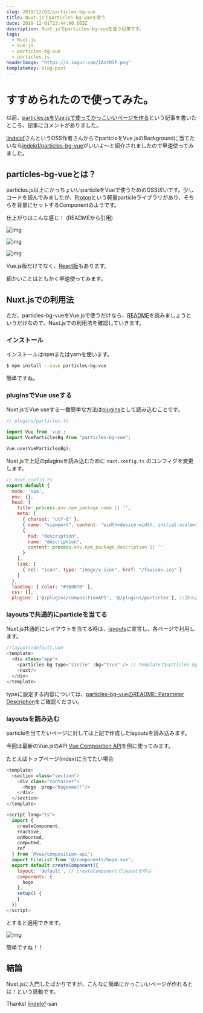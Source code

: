 ```yaml
---
slug: 2019/12/02/particles-bg-vue
title: Nuxt.jsでparticles-bg-vueを使う
date: 2019-12-01T23:44:00.665Z
description: Nuxt.jsでparticles-bg-vueを使う記事です。
tags:
  - Nuxt.js
  - Vue.js
  - particles-bg-vue
  - particles.js
headerImage: 'https://i.imgur.com/IAstOlF.png'
templateKey: blog-post
---
```

# すすめられたので使ってみた。

以前、[particles.jsをVue.jsで使ってかっこいいページを作る](https://blog.tubone-project24.xyz/2019-09-12-particles-js)という記事を書いたところ、記事にコメントがありました。

[lindelof](https://github.com/lindelof)さんというOSS作者さんからでparticleをVue.jsのBackgroundに当てたいなら[indelof/particles-bg-vue](https://github.com/lindelof/particles-bg-vue)がいいよ～と紹介されましたので早速使ってみました。

## particles-bg-vueとは？

particles.js以上にかっちょいいparticleをVueで使うためのOSSぽいです。少しコードを読んでみましたが、[Proton](https://github.com/a-jie/Proton)という軽量particleライブラリがあり、そちらを背景にセットするComponentのようです。

仕上がりはこんな感じ！ (READMEから引用)

![img](https://raw.githubusercontent.com/lindelof/particles-bg-vue/master/images/01.jpg)

![img](https://raw.githubusercontent.com/lindelof/particles-bg/master/image/07.jpg)

![img](https://raw.githubusercontent.com/lindelof/particles-bg-vue/master/images/03.jpg)

Vue.js版だけでなく、[React版](https://github.com/lindelof/particles-bg)もあります。

細かいことはともかく早速使ってみます。

## Nuxt.jsでの利用法

ただ、particles-bg-vueをVue.jsで使うだけなら、[README](https://github.com/lindelof/particles-bg-vue/blob/master/README.md)を読みましょうというだけなので、Nuxt.jsでの利用法を確認していきます。

### インストール

インストールはnpmまたはyarnを使います。

```bash
$ npm install --save particles-bg-vue
```

簡単ですね。

### pluginsでVue useする

Nuxt.jsでVue useする一番簡単な方法は[plugins](https://ja.nuxtjs.org/guide/plugins/)として読み込むことです。

```javascript
// plugins/particles.ts

import Vue from 'vue';
import VueParticlesBg from "particles-bg-vue";

Vue.use(VueParticlesBg);
```

Nuxt.jsで上記のpluginsを読み込むために `nuxt.config.ts` のコンフィグを変更します。

```javascript
// nuxt.config.ts
export default {
  mode: 'spa',
  env: {},
  head: {
    title: process.env.npm_package_name || '',
    meta: [
      { charset: "utf-8" },
      { name: "viewport", content: "width=device-width, initial-scale=1" },
      {
        hid: "description",
        name: "description",
        content: process.env.npm_package_description || ''
      }
    ],
    link: [
      { rel: "icon", type: "image/x-icon", href: "/favicon.ico" }
    ]
  },
  loading: { color: "#3B8070" },
  css: [],
  plugins: ['@/plugins/compositionAPI', '@/plugins/particles'], //読み込む
```

### layoutsで共通的にparticleを当てる

Nuxt.js共通的にレイアウトを当てる時は、[layouts](https://ja.nuxtjs.org/api/pages-layout/)に宣言し、各ページで利用します。

```javascript
//layouts/default.vue
<template>
  <div class="app">
    <particles-bg type="circle" :bg="true" /> // templateでparticles-bgを利用
    <nuxt/>
  </div>
</template>
```

typeに設定する内容については、[particles-bg-vueのREADME: Parameter Description](https://github.com/lindelof/particles-bg-vue/blob/master/README.md#parameter-description)をご確認ください。

### layoutsを読み込む

particleを当てたいページに対しては上記で作成したlayoutsを読み込みます。

今回は最新のVue.jsのAPI [Vue Composition API](https://vue-composition-api-rfc.netlify.com/)を例に使ってみます。

たとえばトップページ(index)に当てたい場合

```javascript
<template>
  <section class="section">
    <div class="container">
      <hoge  prop="hogeeee!!"/>
    </div>
  </section>
</template>

<script lang="ts">
  import {
    createComponent,
    reactive,
    onMounted,
    computed,
    ref
  } from '@vue/composition-api';
  import FileList from '@/components/hoge.vue';
  export default createComponent({
    layout: 'default', // createComponentでlayoutを呼ぶ
    components: {
      hoge
    },
    setup() {
    }
  })
</script>
```

とすると適用できます。

![img](https://i.imgur.com/IAstOlF.png)

簡単ですね！！

## 結論

Nuxt.jsに入門したばかりですが、こんなに簡単にかっこいいページが作れるとは！という感動です。

Thanks! [lindelof](https://github.com/lindelof)-san
